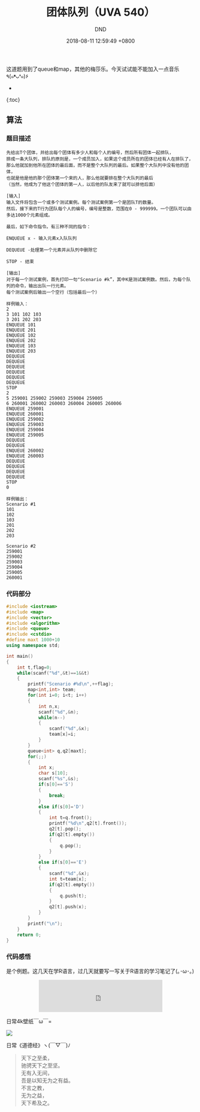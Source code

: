 ﻿---
layout: post
title:  "团体队列（UVA 540）"
date:   2018-08-11 12:59:49 +0800
categories: C-program-language
tags: C-program-language
img: http://or4d8nhvk.bkt.clouddn.com/18-8-13/89428450.jpg
author: DND
---

这道题用到了queue和map，其他的梅莎乐。今天试试能不能加入一点音乐٩(๑❛ᴗ❛๑)۶



* 
{:toc}

## 算法

### 题目描述
```
先给出T个团体，并给出每个团体有多少人和每个人的编号，然后所有团体一起排队，
排成一条大队列，排队的原则是，一个成员加入，如果这个成员所在的团体已经有人在排队了，
那么他就加到他所在团体的最后面，而不是整个大队列的最后。如果整个大队列中没有他的团体，
也就是他是他的那个团体第一个来的人，那么他就要排在整个大队列的最后
（当然，他成为了他这个团体的第一人，以后他的队友来了就可以排他后面）

[输入]
输入文件将包含一个或多个测试案例。每个测试案例第一个是团队T的数量。
然后，接下来的T行为团队每个人的编号，编号是整数，范围在0 - 999999。一个团队可以由多达1000个元素组成。

最后，如下命令指令。有三种不同的指令：

ENQUEUE x - 输入元素x入队队列

DEQUEUE -处理第一个元素并从队列中删除它

STOP - 结束

[输出]
对于每一个测试案例，首先打印一句"Scenario #k”，其中K是测试案例数。然后，为每个队列的命令，输出出队一行元素。
每个测试案例后输出一个空行（包括最后一个）

样例输入：
2
3 101 102 103
3 201 202 203
ENQUEUE 101
ENQUEUE 201
ENQUEUE 102
ENQUEUE 202
ENQUEUE 103
ENQUEUE 203
DEQUEUE
DEQUEUE
DEQUEUE
DEQUEUE
DEQUEUE
DEQUEUE
STOP
2
5 259001 259002 259003 259004 259005
6 260001 260002 260003 260004 260005 260006
ENQUEUE 259001
ENQUEUE 260001
ENQUEUE 259002
ENQUEUE 259003
ENQUEUE 259004
ENQUEUE 259005
DEQUEUE
DEQUEUE
ENQUEUE 260002
ENQUEUE 260003
DEQUEUE
DEQUEUE
DEQUEUE
DEQUEUE
STOP
0

样例输出：
Scenario #1
101
102
103
201
202
203

Scenario #2
259001
259002
259003
259004
259005
260001
```

### 代码部分

```c++
#include <iostream>
#include <map>
#include <vector>
#include <algorithm>
#include <queue>
#include <cstdio>
#define maxt 1000+10
using namespace std;

int main()
{
    int t,flag=0;
    while(scanf("%d",&t)==1&&t)
    {
        printf("Scenario #%d\n",++flag);
        map<int,int> team;
        for(int i=0; i<t; i++)
        {
            int n,x;
            scanf("%d",&n);
            while(n--)
            {
                scanf("%d",&x);
                team[x]=i;
            }
        }
        queue<int> q,q2[maxt];
        for(;;)
        {
            int x;
            char s[10];
            scanf("%s",&s);
            if(s[0]=='S')
            {
                break;
            }
            else if(s[0]='D')
            {
                int t=q.front();
                printf("%d\n",q2[t].front());
                q2[t].pop();
                if(q2[t].empty())
                {
                    q.pop();
                }
            }
            else if(s[0]=='E')
            {
                scanf("%d",&x);
                int t=team[x];
                if(q2[t].empty())
                {
                    q.push(t);
                }
                q2[t].push(x);
            }
        }
        printf("\n");
    }
    return 0;
}


```


### 代码感悟
是个例题。这几天在学R语言，过几天就要写一写关于R语言的学习笔记了(｡･ω･｡)

<div align=center><iframe frameborder="no" border="0" marginwidth="0" marginheight="0" width=330 height=86 src="https://music.163.com/song?id=862100158&userid=1552877623"></iframe></div>

日常4k壁纸￣ω￣=

![](http://or4d8nhvk.bkt.clouddn.com/18-8-13/23907592.jpg)

日常《道德经》ヽ(￣▽￣)ﾉ

> 天下之至柔，  
驰骋天下之至坚。  
无有入无间，  
吾是以知无为之有益。  
不言之教，  
无为之益，  
天下希及之。  